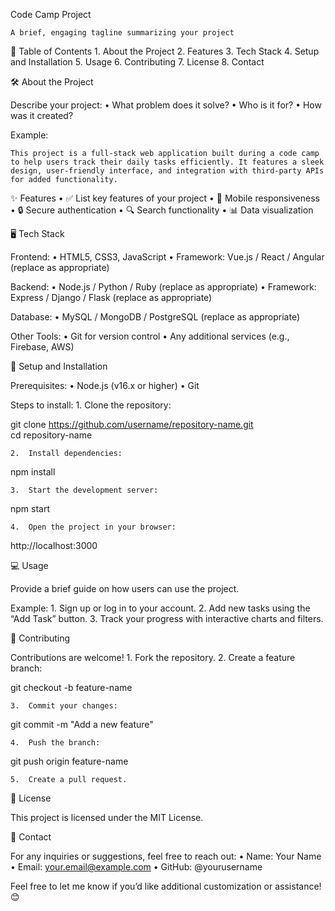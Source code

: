 Code Camp Project

	A brief, engaging tagline summarizing your project

📖 Table of Contents
	1.	About the Project
	2.	Features
	3.	Tech Stack
	4.	Setup and Installation
	5.	Usage
	6.	Contributing
	7.	License
	8.	Contact

🛠️ About the Project

Describe your project:
	•	What problem does it solve?
	•	Who is it for?
	•	How was it created?

Example:

	This project is a full-stack web application built during a code camp to help users track their daily tasks efficiently. It features a sleek design, user-friendly interface, and integration with third-party APIs for added functionality.

✨ Features
	•	✅ List key features of your project
	•	📱 Mobile responsiveness
	•	🔒 Secure authentication
	•	🔍 Search functionality
	•	📊 Data visualization

🖥️ Tech Stack

Frontend:
	•	HTML5, CSS3, JavaScript
	•	Framework: Vue.js / React / Angular (replace as appropriate)

Backend:
	•	Node.js / Python / Ruby (replace as appropriate)
	•	Framework: Express / Django / Flask (replace as appropriate)

Database:
	•	MySQL / MongoDB / PostgreSQL (replace as appropriate)

Other Tools:
	•	Git for version control
	•	Any additional services (e.g., Firebase, AWS)

🚀 Setup and Installation

Prerequisites:
	•	Node.js (v16.x or higher)
	•	Git

Steps to install:
	1.	Clone the repository:

git clone https://github.com/username/repository-name.git  
cd repository-name  


	2.	Install dependencies:

npm install  


	3.	Start the development server:

npm start  


	4.	Open the project in your browser:

http://localhost:3000  

💻 Usage

Provide a brief guide on how users can use the project.

Example:
	1.	Sign up or log in to your account.
	2.	Add new tasks using the “Add Task” button.
	3.	Track your progress with interactive charts and filters.

🤝 Contributing

Contributions are welcome!
	1.	Fork the repository.
	2.	Create a feature branch:

git checkout -b feature-name  


	3.	Commit your changes:

git commit -m "Add a new feature"  


	4.	Push the branch:

git push origin feature-name  


	5.	Create a pull request.

📜 License

This project is licensed under the MIT License.

📧 Contact

For any inquiries or suggestions, feel free to reach out:
	•	Name: Your Name
	•	Email: your.email@example.com
	•	GitHub: @yourusername

Feel free to let me know if you’d like additional customization or assistance! 😊
